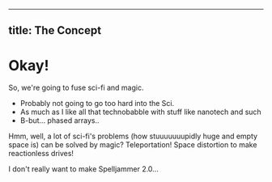 ----------
title: The Concept
----------

# Okay!

So, we're going to fuse sci-fi and magic.

- Probably not going to go too hard into the Sci.
- As much as I like all that technobabble with stuff like nanotech and such
- B-but... phased arrays..

Hmm, well, a lot of sci-fi's problems (how stuuuuuuupidly huge and empty space is) can be solved by magic? Teleportation! Space distortion to make reactionless drives!

I don't really want to make Spelljammer 2.0...


